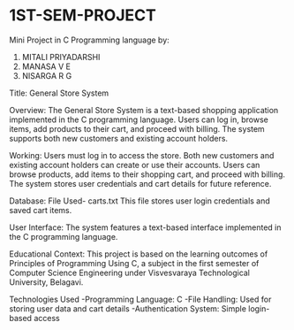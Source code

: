 # 1ST-SEM-PROJECT

Mini Project in C Programming language by:
1. MITALI PRIYADARSHI
2. MANASA V E
3. NISARGA R G 

Title: General Store System

Overview: The General Store System is a text-based shopping application implemented in the C programming language. 
Users can log in, browse items, add products to their cart, and proceed with billing. 
The system supports both new customers and existing account holders.

Working: Users must log in to access the store.
Both new customers and existing account holders can create or use their accounts.
Users can browse products, add items to their shopping cart, and proceed with billing.
The system stores user credentials and cart details for future reference.

Database: File Used- carts.txt
This file stores user login credentials and saved cart items.

User Interface: The system features a text-based interface implemented in the C programming language.

Educational Context: This project is based on the learning outcomes of Principles of Programming Using C, a subject in the first semester of Computer Science Engineering under Visvesvaraya Technological University, Belagavi.

Technologies Used
-Programming Language: C
-File Handling: Used for storing user data and cart details
-Authentication System: Simple login-based access
